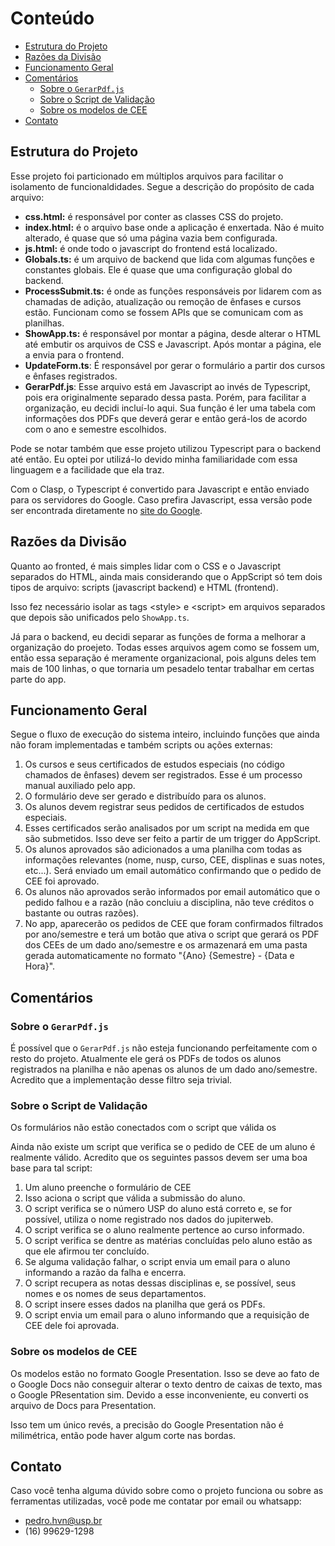 # Conteúdo
- [Estrutura do Projeto](#estrutura-do-projeto)
- [Razões da Divisão](#razões-da-divisão)
- [Funcionamento Geral](#funcionamento-geral)
- [Comentários](#comentários)
  - [Sobre o `GerarPdf.js`](#sobre-o-gerarpdfjs)
  - [Sobre o Script de Validação](#sobre-o-script-de-validação)
  - [Sobre os modelos de CEE](#sobre-os-modelos-de-cee)
- [Contato](#contato)

## Estrutura do Projeto

Esse projeto foi particionado em múltiplos arquivos para facilitar o isolamento de funcionaldidades. Segue a descrição do propósito de cada arquivo:
- **css.html:** é responsável por conter as classes CSS do projeto.
- **index.html:** é o arquivo base onde a aplicação é enxertada. Não é muito alterado, é quase que só uma página vazia bem configurada.
- **js.html:** é onde todo o javascript do frontend está localizado.
- **Globals.ts:** é um arquivo de backend que lida com algumas funções e constantes globais. Ele é quase que uma configuração global do backend.
- **ProcessSubmit.ts:** é onde as funções responsáveis por lidarem com as chamadas de adição, atualização ou remoção de ênfases e cursos estão. Funcionam como se fossem APIs que se comunicam com as planilhas.
- **ShowApp.ts:** é responsável por montar a página, desde alterar o HTML até embutir os arquivos de CSS e Javascript. Após montar a página, ele a envia para o frontend.
- **UpdateForm.ts**: É responsável por gerar o formulário a partir dos cursos e ênfases registrados.
- **GerarPdf.js**: Esse arquivo está em Javascript ao invés de Typescript, pois era originalmente separado dessa pasta. Porém, para facilitar a organização, eu decidi incluí-lo aqui. Sua função é ler uma tabela com informações dos PDFs que deverá gerar e então gerá-los de acordo com o ano e semestre escolhidos.

Pode se notar também que esse projeto utilizou Typescript para o backend até então. Eu optei por utilizá-lo devido minha familiaridade com essa linguagem e a facilidade que ela traz.

Com o Clasp, o Typescript é convertido para Javascript e então enviado para os servidores do Google. Caso prefira Javascript, essa versão pode ser encontrada diretamente no [site do Google](https://script.google.com).

## Razões da Divisão
Quanto ao fronted, é mais simples lidar com o CSS e o Javascript separados do HTML, ainda mais considerando que o AppScript só tem dois tipos de arquivo: scripts (javascript backend) e HTML (frontend).

Isso fez necessário isolar as tags \<style\> e \<script\> em arquivos separados que depois são unificados pelo `ShowApp.ts`.

Já para o backend, eu decidi separar as funções de forma a melhorar a organização do proejeto. Todas esses arquivos agem como se fossem um, então essa separação é meramente organizacional, pois alguns deles tem mais de 100 linhas, o que tornaria um pesadelo tentar trabalhar em certas parte do app.

## Funcionamento Geral
Segue o fluxo de execução do sistema inteiro, incluindo funções que ainda não foram implementadas e também scripts ou ações externas:

1. Os cursos e seus certificados de estudos especiais (no código chamados de ênfases) devem ser registrados. Esse é um processo manual auxiliado pelo app.
2. O formulário deve ser gerado e distribuído para os alunos.
3. Os alunos devem registrar seus pedidos de certificados de estudos especiais.
4. Esses certificados serão analisados por um script na medida em que são submetidos. Isso deve ser feito a partir de um trigger do AppScript.
5. Os alunos aprovados são adicionados a uma planilha com todas as informações relevantes (nome, nusp, curso, CEE, displinas e suas notes, etc...). Será enviado um email automático confirmando que o pedido de CEE foi aprovado.
6. Os alunos não aprovados serão informados por email automático que o pedido falhou e a razão (não concluiu a disciplina, não teve créditos o bastante ou outras razões).
7. No app, aparecerão os pedidos de CEE que foram confirmados filtrados por ano/semestre e terá um botão que ativa o script que gerará os PDF dos CEEs de um dado ano/semestre e os armazenará em uma pasta gerada automaticamente no formato "{Ano} {Semestre} - {Data e Hora}".

## Comentários 
### Sobre o `GerarPdf.js`
É possível que o `GerarPdf.js` não esteja funcionando perfeitamente com o resto do projeto. Atualmente ele gerá os PDFs de todos os alunos registrados na planilha e não apenas os alunos de um dado ano/semestre. Acredito que a implementação desse filtro seja trivial.

### Sobre o Script de Validação
Os formulários não estão conectados com o script que válida os

Ainda não existe um script que verifica se o pedido de CEE de um aluno é realmente válido. Acredito que os seguintes passos devem ser uma boa base para tal script:
1. Um aluno preenche o formulário de CEE
2. Isso aciona o script que válida a submissão do aluno.
3. O script verifica se o número USP do aluno está correto e, se for possível, utiliza o nome registrado nos dados do jupiterweb.
4. O script verifica se o aluno realmente pertence ao curso informado.
5. O script verifica se dentre as matérias concluídas pelo aluno estão as que ele afirmou ter concluído.
6. Se alguma validação falhar, o script envia um email para o aluno informando a razão da falha e encerra.
7. O script recupera as notas dessas disciplinas e, se possível, seus nomes e os nomes de seus departamentos.
8. O script insere esses dados na planilha que gerá os PDFs.
9. O script envia um email para o aluno informando que a requisição de CEE dele foi aprovada.

### Sobre os modelos de CEE
Os modelos estão no formato Google Presentation. Isso se deve ao fato de o Google Docs não conseguir alterar o texto dentro de caixas de texto, mas o Google PResentation sim. Devido a esse inconveniente, eu converti os arquivo de Docs para Presentation.

Isso tem um único revés, a precisão do Google Presentation não é milimétrica, então pode haver algum corte nas bordas.

## Contato

Caso você tenha alguma dúvido sobre como o projeto funciona ou sobre as ferramentas utilizadas, você pode me contatar por email ou whatsapp:
- pedro.hvn@usp.br
- (16) 99629-1298